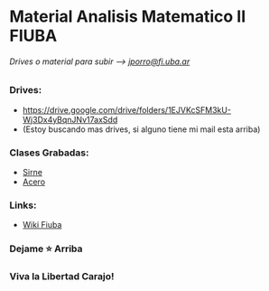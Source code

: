 # Material Analisis Matematico II FIUBA
###### Drives o material para subir --> jporro@fi.uba.ar

### Drives:
* https://drive.google.com/drive/folders/1EJVKcSFM3kU-Wj3Dx4yBqnJNv17axSdd
* (Estoy buscando mas drives, si alguno tiene mi mail esta arriba)

### Clases Grabadas:
* [Sirne](https://drive.google.com/drive/folders/1ZNFWQslerkyu2erbAPtoTYn4b-48Hgdw)
* [Acero](https://drive.google.com/drive/folders/1kwbR-EFoM4QkO2MWx3RY848uhpuzcscf) 

### Links:
* [Wiki Fiuba](http://wiki.foros-fiuba.com.ar/materias:61:03)

### Dejame **⭐** Arriba
### Viva la Libertad Carajo! 
